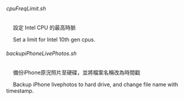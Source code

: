 ###### cpuFreqLimit.sh
&emsp; 設定 Intel CPU 的最高時脈

&emsp; Set a limit for Intel 10th gen cpus. 




###### backupiPhoneLivePhotos.sh
  &emsp; 備份iPhone原況照片至硬碟，並將檔案名稱改為時間戳
  
  &emsp; Backup iPhone livephotos to hard drive, and change file name with timestamp. 

